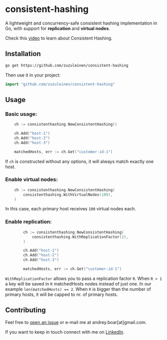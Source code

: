 # consistent-hashing

A lightweight and concurrency-safe consistent hashing implementation in Go,
with support for **replication** and **virtual nodes**.

Check this [video](https://www.youtube.com/watch?v=vccwdhfqIrI) to learn about Consistent Hashing.

## Installation

```bash
go get https://github.com/zuzuleinen/consistent-hashing
```

Then use it in your project:

```go
import "github.com/zuzuleinen/consistent-hashing"
```

## Usage 

### Basic usage:

```go
	ch := consistenthashing.NewConsistentHashing()

	ch.Add("host-1")
	ch.Add("host-2")
	ch.Add("host-3")

	matchedHosts, err := ch.Get("customer-id-1")
```

If `ch` is constructed without any options, it will always match exactly one host.

### Enable virtual nodes:

```go
    ch := consistenthashing.NewConsistentHashing(
        consistenthashing.WithVirtualNodes(100),
    )
```

In this case, each primary host receives `100` virtual nodes each. 


### Enable replication:

```go
		ch := consistenthashing.NewConsistentHashing(
			consistenthashing.WithReplicationFactor(2),
		)

        ch.Add("host-1")
        ch.Add("host-2")
        ch.Add("host-3")

        matchedHosts, err := ch.Get("customer-id-1")
```

`WithReplicationFactor` allows you to pass a replication factor `R`. 
When `R > 1` a key will be saved in `R` matchedHosts nodes instead of just one. In our example `len(matchedHosts) == 2`.
When `R` is bigger than the number of primary hosts, it will be capped to nr. of primary hosts.

## Contributing

Feel free to [open an issue](https://github.com/zuzuleinen/consistent-hashing/issues/new) or e-mail me at andrey.boar[at]gmail.com.

If you want to keep in touch connect with me on [LinkedIn](https://www.linkedin.com/in/andrei-boar/).